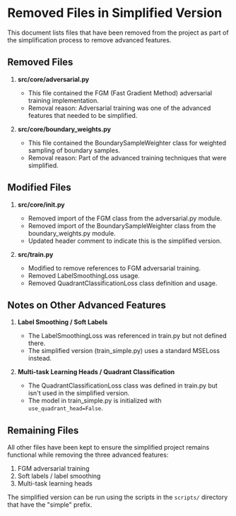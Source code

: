 # Removed Files in Simplified Version

This document lists files that have been removed from the project as part of the simplification process to remove advanced features.

## Removed Files

1. **src/core/adversarial.py**
   - This file contained the FGM (Fast Gradient Method) adversarial training implementation.
   - Removal reason: Adversarial training was one of the advanced features that needed to be simplified.

2. **src/core/boundary_weights.py**
   - This file contained the BoundarySampleWeighter class for weighted sampling of boundary samples.
   - Removal reason: Part of the advanced training techniques that were simplified.

## Modified Files

1. **src/core/__init__.py**
   - Removed import of the FGM class from the adversarial.py module.
   - Removed import of the BoundarySampleWeighter class from the boundary_weights.py module.
   - Updated header comment to indicate this is the simplified version.

2. **src/train.py**
   - Modified to remove references to FGM adversarial training.
   - Removed LabelSmoothingLoss usage.
   - Removed QuadrantClassificationLoss class definition and usage.

## Notes on Other Advanced Features

1. **Label Smoothing / Soft Labels**
   - The LabelSmoothingLoss was referenced in train.py but not defined there.
   - The simplified version (train_simple.py) uses a standard MSELoss instead.

2. **Multi-task Learning Heads / Quadrant Classification**
   - The QuadrantClassificationLoss class was defined in train.py but isn't used in the simplified version.
   - The model in train_simple.py is initialized with `use_quadrant_head=False`.

## Remaining Files

All other files have been kept to ensure the simplified project remains functional while removing the three advanced features:
1. FGM adversarial training
2. Soft labels / label smoothing
3. Multi-task learning heads

The simplified version can be run using the scripts in the `scripts/` directory that have the "simple" prefix.
